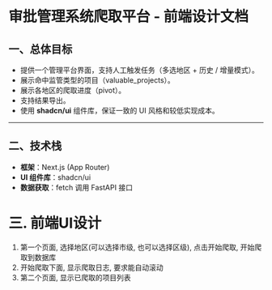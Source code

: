 # 审批管理系统爬取平台 - 前端设计文档

## 一、总体目标

* 提供一个管理平台界面，支持人工触发任务（多选地区 + 历史 / 增量模式）。
* 展示命中监管类型的项目（valuable_projects）。
* 展示各地区的爬取进度（pivot）。
* 支持结果导出。
* 使用 **shadcn/ui** 组件库，保证一致的 UI 风格和较低实现成本。

---

## 二、技术栈

* **框架**：Next.js (App Router)
* **UI 组件库**：shadcn/ui
* **数据获取**：fetch 调用 FastAPI 接口

# 三. 前端UI设计

1. 第一个页面, 选择地区(可以选择市级, 也可以选择区级), 点击开始爬取, 开始爬取到数据库
2. 开始爬取下面, 显示爬取日志, 要求能自动滚动
3. 第二个页面, 显示已爬取的项目列表
